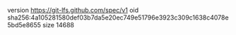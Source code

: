version https://git-lfs.github.com/spec/v1
oid sha256:4a105281580def03b7da5e20ec749e51796e3923c309c1638c4078e5bd5e8655
size 14688
